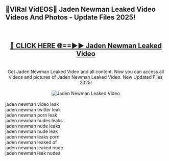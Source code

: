 <h2>🔴VIRal VidEOS🔴 Jaden Newman Leaked Video Videos And Photos - Update Files 2025!</h2>
<br>
<div align="center">
<h2><a href="https://virallinks.top/odZfE0" rel="nofollow">🔴 CLICK HERE 🌐==►► Jaden Newman Leaked Video</a></h2>
<br>
Get Jaden Newman Leaked Video and all content. Now you can access all videos and pictures of Jaden Newman Leaked Video. New Updated Files 2025!
<br>
<br>
<a href="https://virallinks.top/odZfE0" rel="nofollow" data-target="animated-image.originalLink"><img src="https://i.imgur.com/dJHk4Zq.gif)" alt="Jaden Newman Leaked Video" style="max-width: 100%; display: inline-block;" data-target="animated-image.originalImage"></a>
</div>
<br>
jaden newman video leak<br>
jaden newman twitter leak<br>
jaden newman porn leak<br>
jaden newman nudes leaks<br>
jaden newman nude leaks<br>
jaden newman nude leak<br>
jaden newman leaks porn<br>
jaden newman leaked of<br>
jaden newman leaked nude<br>
jaden newman leak nudes